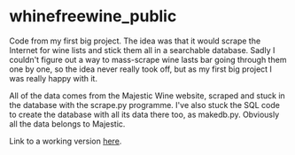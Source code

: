 # whinefreewine_public
<p>Code from my first big project. The idea was that it would scrape the Internet for wine lists and stick them all in a searchable database. Sadly I couldn't figure out a way to mass-scrape wine lasts bar going through them one by one, so the idea never really took off, but as my first big project I was really happy with it.</p>
<p>All of the data comes from the Majestic Wine website, scraped and stuck in the database with the scrape.py programme. I've also stuck the SQL code to create the database with all its data there too, as makedb.py. Obviously all the data belongs to Majestic.</p>
<p>Link to a working version <a href="www.williamfro.st/portfolio/whinefreewine/index.php" target="_blank">here</a>.</p>
